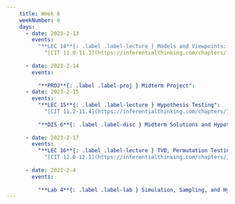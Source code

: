 ```yaml
---
    title: Week 6
    weekNumber: 6
    days:
      - date: 2023-2-13
        events:
          "**LEC 14**{: .label .label-lecture } Models and Viewpoints:
            "[CIT 11.0-11.1](https://inferentialthinking.com/chapters/11/Testing_Hypotheses.html)"
    
      - date: 2023-2-14
        events:
          
          "**PROJ**{: .label .label-proj } Midterm Project":
      - date: 2023-2-15
        events:
          "**LEC 15**{: .label .label-lecture } Hypothesis Testing":
            "[CIT 11.2-11.4](https://inferentialthinking.com/chapters/11/2/Multiple_Categories.html)"
          
          "**DIS 6**{: .label .label-disc } Midterm Solutions and Hypothesis Testing":
                
      - date: 2023-2-17
        events:
          "**LEC 16**{: .label .label-lecture } TVD, Permutation Testing":
            "[CIT 12.0-12.1](https://inferentialthinking.com/chapters/12/Comparing_Two_Samples.html)"
                
      - date: 2023-2-4
        events:
          
          "**Lab 4**{: .label .label-lab } Simulation, Sampling, and Hypothesis Testing":
---
```

